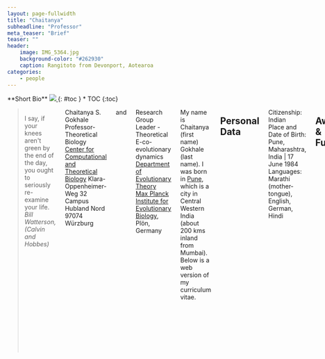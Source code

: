 ```yaml
---
layout: page-fullwidth
title: "Chaitanya"
subheadline: "Professor"
meta_teaser: "Brief"
teaser: ""
header:
    image: IMG_5364.jpg
    background-color: "#262930"
    caption: Rangitoto from Devonport, Aotearoa
categories:
    - people
---
```

<!--more-->

<div class="row">
<div class="medium-4 medium-push-8 columns" markdown="1">
<div class="panel radius" markdown="1">
**Short Bio**
<a class="th [radius]" href="{{ site.url }}/images/DeptPic.jpg">
  <img src="{{ site.url }}/images/gokhale.jpg">
</a>
{: #toc }
*  TOC
{:toc}
</div>
</div><!-- /.medium-4.columns -->



<div class="medium-8 medium-pull-4 columns" markdown="1">


> I say, if your knees aren't green by the end of the day, you ought to seriously re-examine your life.
<cite>Bill Watterson, (Calvin and Hobbes)</cite>

Chaitanya S. Gokhale  
Professor- Theoretical Biology  
[Center for Computational and Theoretical Biology](https://www.biozentrum.uni-wuerzburg.de/cctb/cctb/)
Klara-Oppenheimer-Weg 32
Campus Hubland Nord
97074 Würzburg

and

Research Group Leader - Theoretical E-co-evolutionary dynamics  
[Department of Evolutionary Theory](http://www.evolbio.mpg.de/16397/group_evolutionarytheory)  
[Max Planck Institute for Evolutionary Biology](http://www.evolbio.mpg.de),  
Plön, Germany

My name is Chaitanya (first name) Gokhale (last name). I was born in [Pune](https://en.wikipedia.org/wiki/Pune), which is a city in Central Western India (about 200 kms inland from Mumbai). Below is a web version of my curriculum vitae.

##  Personal Data

Citizenship:  Indian  
Place and Date of Birth:  Pune, Maharashtra, India | 17 June 1984  
Languages:  Marathi (mother-tongue), English, German, Hindi  


##  Awards & Fundings

### Current
`2019-2020`  
Bundesamt für Naturschutz (Federal Agency for Nature Conservation, Germany) - Potential risks of synthetic gene-drive systems and a request 	 for monitoring.

### Previous
* Royal Society of New Zealand:	Marsden Fund, Associate Investigator with Paul Rainey: “Lineage selection and evolution of cancer”  
* DFG Priority Program:			SPP 1590 Principal Investigator grant - “Probabilistic Structures in Evolution”  
* _Otto Hahn Medal_:	 		Max Planck Society

##  Academic Positions

### Current positions
`2023 -` Professor, CCTB, Julius-Maximilians University Wuerzburg, Germany
`2016 -` Group Leader, Max Planck Institute for Evolutionary Biology, Plön, Germany  
`2016 -`  Full Member, [Kiel Evolution Center](http://www.kec.uni-kiel.de), Kiel, Germany

### Post-doctoral experience

`2014 - 2016` 	Post doctoral researcher, New Zealand Institute for Advanced Study, Massey University, Auckland, New Zealand  
`2011 - 2014` 	Post doctoral researcher, Max Planck Institute for Evolutionary Biology, Plön, Germany


##  Visiting researcher

* Max Planck Institute for Anthropology, Leipzig, Germany 
* Kavli Institute for Theoretical Physics, Santa Barbara, U.S.A.
* Santa Fe Institute, Santa Fe, U.S.A.
* National Centre For Biological Sciences, Bangalore, India 
* Center for Cellular and Molecular Biology, Hyderabad, India

##  Reviewing & Board memberships

Editorial Board: Journal of Evolutionary Biology, Scientific Reports  
Committee: 	- International Max Planck Research School  
		- PhD thesis evaluation committee member, Massey University  
    - L’ORÉAL Austria - Fellowship for Young Female Scientists in Basic Research  
    - Santa Fe Institute Complex Systems Summer School

##  Teaching, Workshops and Science communication

### Massey University - Structured Undergraduate Program

`2014`   
      - Origin of Genetic variation I  
      - Origin of Genetic variation II  
`2015`  
	   - Co-evolution  
      - Cooperation and Conflict  
      - Evolutionary Game Theory

###    Guest seminars

In the lecture series of Prof. Hinrich Schulenburg (University of Kiel)  
`2016`  
      - Co-evolution  
      - Evolutionary Game Theory

`2020`  
      - Evolutionary games: from cells to societies
      - Evolutionary games: cooperation

In established lecture series of Prof. Arne Traulsen (University of Lübeck)

`2019`	
		- Evolutionary multiplayer games

University of Bielefeld

`2020`
		- Evolutionary games: from cells to societies

###    Public talks in German

`2018`  
      - Max Planck Day: “Max Planck in Plön: Kleine Stadt Große Auswirkung"  

`2017`  
      - Public Lecture:	“Evolutionäre Spieltheorie”  

###    Podcast

`2020`  
      - [Detektor.fm](https://detektor.fm/wissen/forschungsquartett-crisprcas9-gene-drive) on “Forschungsquartett | Chancen und Risiken der Genschere”  


### Seminar Series
`2018`  
      - Year of Mathematical Biology Speakers: Hanna Kokko, Nick Barton, Michael Doebeli, Michael Lynch, Alison Etheridge and Pleuni Pennings   
`2017`  
      - Workshop organiser together with Jorge Peña: The biology and economics of mutualism

<!--
##### Heading in Volkhov &lt;h5&gt;

Spacing in Bold is slightly increased compared to the normal weight, because the bold mass is mostly grown inwards. The Italic has a steep angle and a distinctive calligraphically reminiscent character, as a counterpart to the rigorous Regular.



## Modular Scale

*Feeling Responsive* explores the *2:3 perfect fifth* modular scale created with [www.modular-scale.com][7]. This is the modular scale of  *Feeling Responsive*.

44px @ 1:1.5 – Ideal text size  
16px @ 1:1.5 – Important number

| Modular Scale
------ | ----- | ----- | -------
44.000 | 1     | 2.75  | 338.462
36.000 | 0.818 | 2.25  | 276.923
29.333 | 0.667 | 1.833 | 225.638
24.000 | 0.545 | 1.5   | 184.615
19.555 | 0.444 | 1.222 | 150.423
16.000 | 0.364 | 1     | 123.077



## Typographical Elements
{: .t60 }

Here you'll find the [complete list of HTML5-Tags][1] and this is how they look like.

### &lt;hr&gt; Horizontal Line
<hr>


### &lt;pre&gt; Displaying Code
~~~
<html>
    <head>
        <title>Code Blocks</title>
    </head>
    <body></body>
</html>
~~~


### &lt;blockquote&gt; Quotation
<blockquote>Everything happens for a reason. (Britney Spears)</blockquote>

### &lt;blockquote&gt; and &lt;cite&gt;  together

> Age is an issue of mind over matter. If you don't mind, it doesn't matter.
<cite>Mark Twain</cite>


### &lt;ol&gt; Ordered Lists

1. Ordered List
2. Second List Item
3. Third List Item
    4. Second Level First Item
    4. Second Level Second Item
    4. Second Level Third Item
        5. And a third level First Item
        5. And a third level Second Item
        5. And a third level Third Item
4. Fourth List Item
5. Fifth List Item


### &lt;ul&gt; Unordered Lists

- Unordered List
- Second List Item
- Third List Item
    + Second Level First Item
    + Second Level Second Item
    + Second Level Third Item
        * And a third level First Item
        * And a third level Second Item
        * And a third level Third Item
- Fourth List Item
- Fifth List Item

### &lt;dl&gt; Definition Lists

Definition List
:   Bacon ipsum dolor sit amet spare ribs brisket ribeye, andouille sirloin bresaola frankfurter corned beef capicola bacon. Salami beef ribs sirloin, short loin hamburger shoulder t-bone.

Beef ribs jowl swine porchetta
:   Sirloin tenderloin swine frankfurter pork loin pork capicola ham hock strip steak ribeye beef ribs. Hamburger t-bone ribeye ham prosciutto bresaola.

Pancetta flank sirloin pork
:   short ribs shankle prosciutto landjaeger. Beef ribs turkey shoulder drumstick. Leberkas pork belly ribeye, bresaola jerky strip steak tenderloin bacon landjaeger short ribs beef ribs. Flank pork chop fatback tail kielbasa filet mignon jowl landjaeger bresaola tongue corned beef biltong.
:   Landjaeger spare ribs fatback corned beef tenderloin drumstick, swine chicken beef turkey biltong doner tri-tip filet mignon.


### &lt;a&gt;
[Links][2] make the web exceptional.


### &lt;em&gt;
Let's *emphasize* how important responsive webdesign is.



### &lt;strong&gt;
This looks like **bold** text.



### &lt;small&gt;
<small>This is small text.</small>



### &lt;s&gt;

It's nice getting things done. Just strike through <s>finished tasks</s>.



### &lt;cite&gt;

<cite>Albert Einstein</cite>



### &lt;q&gt;

If you use &lt;q&gt; your text gets <q>automagically quotes around the text passage</q>.



### &lt;dfn&gt;

The &lt;dfn&gt; tag is a phrase tag. It defines a <dfn>definition term</dfn>.



### &lt;abbr&gt;

The <abbr title="World Health Organization">WHO</abbr> was founded in 1948.



### &lt;time&gt;

The concert took place on <time datetime="2001-05-15 19:00">May 15</time>.


### &lt;code&gt;

Some `code: lucida console` displayed.



### &lt;var&gt;

The &lt;var&gt; tag is a phrase tag. It defines a <var>variable</var>.



### &lt;samp&gt;

Text surrounded by &lt;samp&gt; <samp>looks like this in monospace</samp>.



### &lt;kbd&gt;

Copycats enjoy pressing <kbd>CMD</kbd> + <kbd>c</kbd> and <kbd>CMD</kbd> + <kbd>v</kbd>.



### &lt;sub&gt;

This text <sub>lays low</sub> and chills a bit.


### &lt;sup&gt;

This text <sup>gets high</sup> above the clouds.



### &lt;i&gt;

This looks <i>italic</i>.



### &lt;b&gt;

This looks <b>bold</b>, too.



### &lt;u&gt;

<div><p><u>Underlining</u> content for emphasize is not the best choice. You can't read it so well.</p></div>



### &lt;mark&gt;
Let's <mark>mark this hint</mark> to give you a clue.



### &lt;br&gt;

Need a break? I give you three!<br><br><br>


## Footnotes

If you need footnotes for your posts, articles and entries, the Kramdown-Parser [^1] got you covered. How to use footnotes? Read this footnote. [^2]



 [1]: https://developer.mozilla.org/en-US/docs/Web/Guide/HTML/HTML5/HTML5_element_list
 [2]: http://phlow.de/
 [3]: http://en.wikipedia.org/wiki/Ed_Benguiat
 [4]: https://www.google.com/fonts/specimen/Lato
 [5]: https://www.google.com/fonts/specimen/Volkhov
 [6]: http://www.latofonts.com/
 [7]: http://modularscale.com/
 [8]: #
 [9]: #
 [10]: #


[^1]: Find out more about Kramdown on <http://kramdown.gettalong.org/>
[^2]: Kramdown has an excellent documentation of all its features. Check out, on how to [footnotes](http://kramdown.gettalong.org/syntax.html#footnotes).

# &lt;h1&gt;-Heading in Volkhov

## &lt;h2&gt;-Heading in Volkhov

### &lt;h3&gt;-Heading in Volkhov

#### &lt;h4&gt;-Heading in Volkhov

##### &lt;h5&gt;-Heading in Volkhov

###### &lt;h6&gt;-Heading in Volkhov


## Tables

Even tables are responsive thanks to foundation. A table can consist of these elements.

<table>
  <caption>&lt;table&gt; defines an HTML table</caption>
  <colgroup>
    <col span="1" style="width: 15%;">
    <col span="1" style="width: 50%;">
    <col span="1" style="width: 35%;">
  </colgroup>
  <thead>
    <tr>
      <th>HTML Tag</th>
      <th>Defintion</th>
      <th>Style</th>
    </tr>
  </thead>
  <tbody>
    <tr>
      <td>&lt;caption&gt;</td>
      <td>defines a table caption</td>
      <td><code>font-weight: bold;</code></td>
    </tr>
    <tr>
      <td>&lt;colgroup&gt;</td>
      <td>specifies a group of one or more columns in a table for
formatting. The &lt;colgroup&gt; tag is useful for applying styles to entire columns, instead of repeating the styles for each cell, for each row.</td>
      <td>no styling needed</td>
    </tr>
    <tr>
      <td>&lt;col&gt;</td>
      <td>specifies column properties for each column within a `&lt;colgroup&gt;`
element</td>
      <td>no styling needed</td>
    </tr>
    <tr>
      <td>&lt;thead&gt;</td>
      <td>is used to group header content in an HTML table</td>
      <td><code>font-weight: bold;</code></td>
    </tr>
    <tr>
      <td>&lt;tbody&gt;</td>
      <td>is used to group the body content in an HTML table</td>
      <td>no styling needed</td>
    </tr>
    <tr>
      <td>&lt;tr&gt;</td>
      <td>defines a row in an HTML table</td>
      <td>no styling needed</td>
    </tr>
    <tr>
      <td>&lt;th&gt;</td>
      <td>defines a header cell in an HTML table</td>
      <td><code>font-weight: bold;</code></td>
    </tr>
    <tr>
      <td>&lt;td&gt;</td>
      <td>defines a standard cell in an HTML table</td>
      <td><code>font-weight: normal;</code></td>
    </tr>
    <tr>
      <td>&lt;tfoot&gt;</td>
      <td>is used to group footer content in an HTML table</td>
      <td>no styling needed</td>
    </tr>
</table>
 -->






</div><!-- /.medium-8.columns -->
</div><!-- /.row -->
